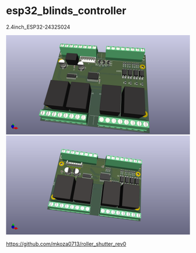 # esp32_blinds_controller


2.4inch_ESP32-2432S024

![alt text](https://github.com/kecajtop/esp32_blinds_controller/blob/HW_V0.3/pic/esp32_blinds_controller_bot.png?raw=true)
![alt text](https://github.com/kecajtop/esp32_blinds_controller/blob/HW_V0.3/pic/esp32_blinds_controller_top.png?raw=true)

https://github.com/mkoza0713/roller_shutter_rev0